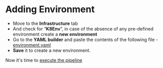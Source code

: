 # Adding Environment

- Move to the **Infrastructure** tab
- And check for “**K8Env**”, in case of the absence of any pre-defined environment create a **new environment**
- Go to the **YAML builder** and paste the contents of the following file - [environment.yaml 
](https://github.com/harness-community/cd-pipeline-sample/blob/main/Core-components/Environments/environment.yaml)
- **Save** it to create a new environment.

Now it's time to [execute the pipeline](docs/project/ExecutePipeline.md)